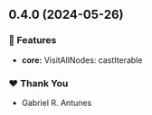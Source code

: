 ## 0.4.0 (2024-05-26)


### 🚀 Features

- **core:** VisitAllNodes: castIterable


### ❤️  Thank You

- Gabriel R. Antunes